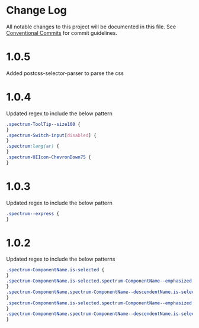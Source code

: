 # Change Log

All notable changes to this project will be documented in this file.
See [Conventional Commits](https://conventionalcommits.org) for commit guidelines.

# 1.0.5

Added postcss-selector-parser to parse the css

# 1.0.4

Updated regex to include the below pattern

```css
.spectrum-ToolTip--size100 {
}
.spectrum-Switch-input[disabled] {
}
.spectrum:lang(ar) {
}
.spectrum-UIIcon-ChevronDown75 {
}
```

# 1.0.3

Updated regex to include the below pattern

```css
.spectrum--express {
}
```

# 1.0.2

Updated regex to include the below patterns

```css
.spectrum-ComponentName.is-selected {
}
.spectrum-ComponentName.is-selected.spectrum-ComponentName--emphasized {
}
.spectrum-ComponentName.spectrum-ComponentName--descendentName.is-selected {
}
.spectrum-ComponentName.is-selected.spectrum-ComponentName--emphasized {
}
.spectrum-ComponentName.spectrum-ComponentName--descendentName.is-selected {
}
```

